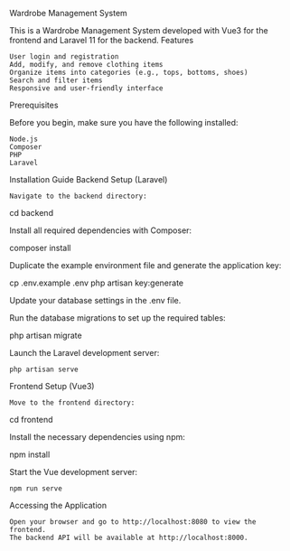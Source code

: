 Wardrobe Management System

This is a Wardrobe Management System developed with Vue3 for the frontend and Laravel 11 for the backend.
Features

    User login and registration
    Add, modify, and remove clothing items
    Organize items into categories (e.g., tops, bottoms, shoes)
    Search and filter items
    Responsive and user-friendly interface

Prerequisites

Before you begin, make sure you have the following installed:

    Node.js
    Composer
    PHP
    Laravel

Installation Guide
Backend Setup (Laravel)

    Navigate to the backend directory:

cd backend

Install all required dependencies with Composer:

composer install

Duplicate the example environment file and generate the application key:

cp .env.example .env
php artisan key:generate

Update your database settings in the .env file.

Run the database migrations to set up the required tables:

php artisan migrate

Launch the Laravel development server:

    php artisan serve

Frontend Setup (Vue3)

    Move to the frontend directory:

cd frontend

Install the necessary dependencies using npm:

npm install

Start the Vue development server:

    npm run serve

Accessing the Application

    Open your browser and go to http://localhost:8080 to view the frontend.
    The backend API will be available at http://localhost:8000.